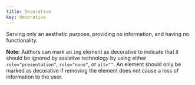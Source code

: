 ```yaml
---
title: Decorative
key: decorative
---
```


Serving only an aesthetic purpose, providing no information, and having no functionality. 

**Note:** Authors can mark an `img` element as decorative to indicate that it should be ignored by assistive technology by using either `role="presentation"`, `role="none"`, or `alt=""`. An element should only be marked as decorative if removing the element does not cause a loss of information to the user.
